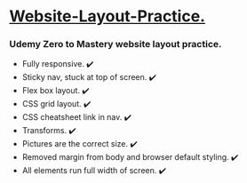 <h1><ins> Website-Layout-Practice.</ins></h1>

<h3>Udemy Zero to Mastery website layout practice.</h3>

<ul>
  <li>Fully responsive.  ✔️</li>
  <li>Sticky nav, stuck at top of screen.  ✔️</li>
  <li>Flex box layout.  ✔️</li>
  <li>CSS grid layout.  ✔️</li>
  <li>CSS cheatsheet link in nav.  ✔️</li>
  <li>Transforms.  ✔️ </li>
  <li>Pictures are the correct size.  ✔️</li>
  <li>Removed margin from body and browser default styling.  ✔️</li>
  <li>All elements run full width of screen. ✔️</li>
</ul>
